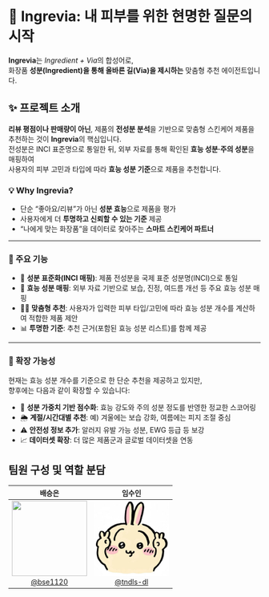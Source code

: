 # 🌿 Ingrevia: 내 피부를 위한 현명한 질문의 시작
**Ingrevia**는 *Ingredient + Via*의 합성어로,  
화장품 **성분(Ingredient)을 통해 올바른 길(Via)을 제시하는** 맞춤형 추천 에이전트입니다.


## ✨ 프로젝트 소개
**리뷰 평점이나 판매량이 아닌**, 제품의 **전성분 분석**을 기반으로 맞춤형 스킨케어 제품을 추천하는 것이 **Ingrevia**의 핵심입니다.  
전성분은 INCI 표준명으로 통일한 뒤, 외부 자료를 통해 확인된 **효능 성분·주의 성분**을 매핑하여  
사용자의 피부 고민과 타입에 따라 **효능 성분 기준**으로 제품을 추천합니다.

### 💡 Why Ingrevia?
- 단순 “좋아요/리뷰”가 아닌 **성분 효능**으로 제품을 평가  
- 사용자에게 더 **투명하고 신뢰할 수 있는 기준** 제공  
- “나에게 맞는 화장품”을 데이터로 찾아주는 **스마트 스킨케어 파트너** 

---

### 🔑 주요 기능
- 🧪 **성분 표준화(INCI 매핑)**: 제품 전성분을 국제 표준 성분명(INCI)으로 통일  
- 🌱 **효능 성분 매핑**: 외부 자료 기반으로 보습, 진정, 여드름 개선 등 주요 효능 성분 매핑  
- 👩‍⚕️ **맞춤형 추천**: 사용자가 입력한 피부 타입/고민에 따라 효능 성분 개수를 계산하여 적합한 제품 제안  
- 📊 **투명한 기준**: 추천 근거(포함된 효능 성분 리스트)를 함께 제공  

---

### 🚀 확장 가능성
현재는 효능 성분 개수를 기준으로 한 단순 추천을 제공하고 있지만,  
향후에는 다음과 같이 확장할 수 있습니다:

- 🔢 **성분 가중치 기반 점수화**: 효능 강도와 주의 성분 정도를 반영한 정교한 스코어링  
- 🌦️ **계절/시간대별 추천**: 예) 겨울에는 보습 강화, 여름에는 피지 조절 중심  
- ⚠️ **안전성 정보 추가**: 알러지 유발 가능 성분, EWG 등급 등 보강  
- 📈 **데이터셋 확장**: 더 많은 제품군과 글로벌 데이터셋을 연동  




## 팀원 구성 및 역할 분담

<div align="center">

| **배승은** | **임수인** |
| :------: |  :------: |
| [<img src="https://i.pinimg.com/736x/bd/05/6e/bd056e0ff7138b992464d96dfffe8ff7.jpg" height=150 width=150> <br/> @bse1120](https://github.com/bse1120) | [<img src="https://raw.githubusercontent.com/tndls-dl/TIL/refs/heads/main/images/4.jpg" height=150 width=150> <br/> @tndls-dl](https://github.com/tndls-dl) |

</div>

<br>

